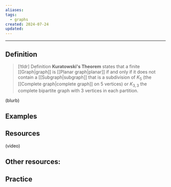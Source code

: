 ```yaml
---
aliases: 
tags:
  - graphs
created: 2024-07-24
updated:
---
```

---
## Definition 

> [!tldr] Definition
> **Kuratowski's Theorem** states that a finite [[Graph|graph]] is [[Planar graph|planar]] if and only if it does not contain a [[Subgraph|subgraph]] that is a subdivision of $K_5$ (the [[Complete graph|complete graph]] on 5 vertices) or $K_{3,3}$ the complete bipartite graph with 3 vertices in each partition. 

(blurb)

## Examples 



## Resources 

(video)

Other resources: 
- 

## Practice 
